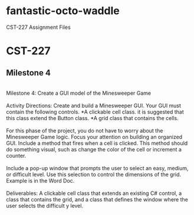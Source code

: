 # fantastic-octo-waddle
CST-227 Assignment Files
# CST-227
## Milestone 4
<br>Milestone 4: Create a GUI model of the Minesweeper Game
<br>
<br>Activity Directions:  Create and build a Minesweeper GUI.  Your GUI must contain the following controls.
*A clickable cell class.  it is suggested that this class extend the Button class.
*A grid class that contains the cells.
<br>
<br>For this phase of the project, you do not have to worry about the Minesweeper Game logic.  Focus your attention on building an organized GUI.  Include a method that fires when a cell is clicked.  This method should do something visual, such as change the color of the cell or increment a counter.
<br>
<br>
Include a pop-up window that prompts the user to select an easy, medium, or difficult level. Use this selection to control the dimensions of the grid.  Example is in the Word Doc.
<br>
<br>Deliverables:  A clickable cell class that extends an existing C# control, a class that contains the grid, and a class that defines the window where the user selects the difficult
y level.
